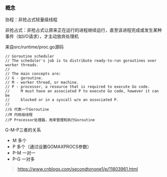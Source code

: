 ### 概念

协程：非抢占式轻量级线程

非抢占式：非抢占式让原来正在运行的进程继续运行，直至该进程完成或发生某种事件（如I/O请求），才主动放弃处理机


来自src/runtime/proc.go源码
```
// Goroutine scheduler
// The scheduler's job is to distribute ready-to-run goroutines over worker threads.
//
// The main concepts are:
// G - goroutine.
// M - worker thread, or machine.
// P - processor, a resource that is required to execute Go code.
//     M must have an associated P to execute Go code, however it can be
//     blocked or in a syscall w/o an associated P.
//
//G 代表一个Goroutine
//M 内核级线程
//P Processor处理器，用来管理和执行Goroutine
```

G-M-P三者的关系
- M 多个
- P 多个（通过设置GOMAXPROCS参数）
- P-M 一对一
- P-G 一对多

> https://www.cnblogs.com/secondtonone1/p/11803961.html
